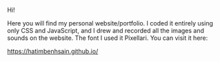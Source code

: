 Hi!

Here you will find my personal website/portfolio. I coded it entirely using only CSS and JavaScript, and I drew and recorded all the images and sounds on the website. The font I used it Pixellari. You can visit it here:

https://hatimbenhsain.github.io/
